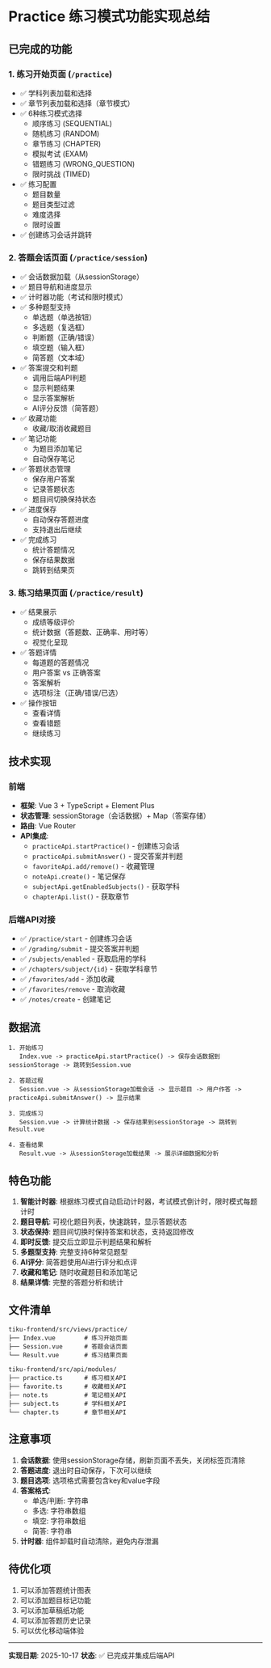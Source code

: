 # Practice 练习模式功能实现总结

## 已完成的功能

### 1. 练习开始页面 (`/practice`)
- ✅ 学科列表加载和选择
- ✅ 章节列表加载和选择（章节模式）
- ✅ 6种练习模式选择
  - 顺序练习 (SEQUENTIAL)
  - 随机练习 (RANDOM)
  - 章节练习 (CHAPTER)
  - 模拟考试 (EXAM)
  - 错题练习 (WRONG_QUESTION)
  - 限时挑战 (TIMED)
- ✅ 练习配置
  - 题目数量
  - 题目类型过滤
  - 难度选择
  - 限时设置
- ✅ 创建练习会话并跳转

### 2. 答题会话页面 (`/practice/session`)
- ✅ 会话数据加载（从sessionStorage）
- ✅ 题目导航和进度显示
- ✅ 计时器功能（考试和限时模式）
- ✅ 多种题型支持
  - 单选题（单选按钮）
  - 多选题（复选框）
  - 判断题（正确/错误）
  - 填空题（输入框）
  - 简答题（文本域）
- ✅ 答案提交和判题
  - 调用后端API判题
  - 显示判题结果
  - 显示答案解析
  - AI评分反馈（简答题）
- ✅ 收藏功能
  - 收藏/取消收藏题目
- ✅ 笔记功能
  - 为题目添加笔记
  - 自动保存笔记
- ✅ 答题状态管理
  - 保存用户答案
  - 记录答题状态
  - 题目间切换保持状态
- ✅ 进度保存
  - 自动保存答题进度
  - 支持退出后继续
- ✅ 完成练习
  - 统计答题情况
  - 保存结果数据
  - 跳转到结果页

### 3. 练习结果页面 (`/practice/result`)
- ✅ 结果展示
  - 成绩等级评价
  - 统计数据（答题数、正确率、用时等）
  - 视觉化呈现
- ✅ 答题详情
  - 每道题的答题情况
  - 用户答案 vs 正确答案
  - 答案解析
  - 选项标注（正确/错误/已选）
- ✅ 操作按钮
  - 查看详情
  - 查看错题
  - 继续练习

## 技术实现

### 前端
- **框架**: Vue 3 + TypeScript + Element Plus
- **状态管理**: sessionStorage（会话数据）+ Map（答案存储）
- **路由**: Vue Router
- **API集成**: 
  - `practiceApi.startPractice()` - 创建练习会话
  - `practiceApi.submitAnswer()` - 提交答案并判题
  - `favoriteApi.add/remove()` - 收藏管理
  - `noteApi.create()` - 笔记保存
  - `subjectApi.getEnabledSubjects()` - 获取学科
  - `chapterApi.list()` - 获取章节

### 后端API对接
- ✅ `/practice/start` - 创建练习会话
- ✅ `/grading/submit` - 提交答案并判题
- ✅ `/subjects/enabled` - 获取启用的学科
- ✅ `/chapters/subject/{id}` - 获取学科章节
- ✅ `/favorites/add` - 添加收藏
- ✅ `/favorites/remove` - 取消收藏
- ✅ `/notes/create` - 创建笔记

## 数据流

```
1. 开始练习
   Index.vue -> practiceApi.startPractice() -> 保存会话数据到sessionStorage -> 跳转到Session.vue

2. 答题过程
   Session.vue -> 从sessionStorage加载会话 -> 显示题目 -> 用户作答 -> practiceApi.submitAnswer() -> 显示结果

3. 完成练习
   Session.vue -> 计算统计数据 -> 保存结果到sessionStorage -> 跳转到Result.vue

4. 查看结果
   Result.vue -> 从sessionStorage加载结果 -> 展示详细数据和分析
```

## 特色功能

1. **智能计时器**: 根据练习模式自动启动计时器，考试模式倒计时，限时模式每题计时
2. **题目导航**: 可视化题目列表，快速跳转，显示答题状态
3. **状态保持**: 题目间切换时保持答案和状态，支持返回修改
4. **即时反馈**: 提交后立即显示判题结果和解析
5. **多题型支持**: 完整支持6种常见题型
6. **AI评分**: 简答题使用AI进行评分和点评
7. **收藏和笔记**: 随时收藏题目和添加笔记
8. **结果详情**: 完整的答题分析和统计

## 文件清单

```
tiku-frontend/src/views/practice/
├── Index.vue        # 练习开始页面
├── Session.vue      # 答题会话页面
└── Result.vue       # 练习结果页面

tiku-frontend/src/api/modules/
├── practice.ts      # 练习相关API
├── favorite.ts      # 收藏相关API
├── note.ts          # 笔记相关API
├── subject.ts       # 学科相关API
└── chapter.ts       # 章节相关API
```

## 注意事项

1. **会话数据**: 使用sessionStorage存储，刷新页面不丢失，关闭标签页清除
2. **答题进度**: 退出时自动保存，下次可以继续
3. **题目选项**: 选项格式需要包含key和value字段
4. **答案格式**: 
   - 单选/判断: 字符串
   - 多选: 字符串数组
   - 填空: 字符串数组
   - 简答: 字符串
5. **计时器**: 组件卸载时自动清除，避免内存泄漏

## 待优化项

1. 可以添加答题统计图表
2. 可以添加题目标记功能
3. 可以添加草稿纸功能
4. 可以添加答题历史记录
5. 可以优化移动端体验

---

**实现日期**: 2025-10-17
**状态**: ✅ 已完成并集成后端API







